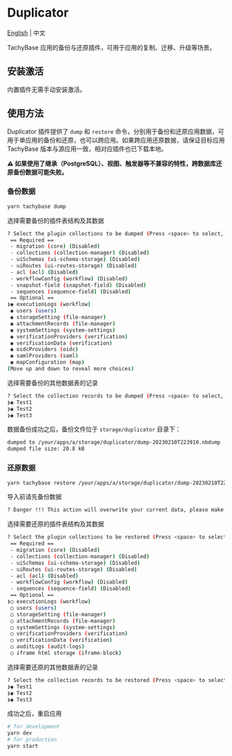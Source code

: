 # Duplicator

[English](./README.md) | 中文

TachyBase 应用的备份与还原插件，可用于应用的复制、迁移、升级等场景。

## 安装激活

内置插件无需手动安装激活。

## 使用方法

Duplicator 插件提供了 `dump` 和 `restore` 命令，分别用于备份和还原应用数据，可用于单应用的备份和还原，也可以跨应用。如果跨应用还原数据，请保证目标应用 TachyBase 版本与源应用一致，相对应插件也已下载本地。

**⚠️ 如果使用了继承（PostgreSQL）、视图、触发器等不兼容的特性，跨数据库还原备份数据可能失败。**

### 备份数据

```bash
yarn tachybase dump
```

选择需要备份的插件表结构及其数据

```bash
? Select the plugin collections to be dumped (Press <space> to select, <a> to toggle all, <i> to invert selection, and <enter> to proceed)
 == Required ==
 - migration (core) (Disabled)
 - collections (collection-manager) (Disabled)
 - uiSchemas (ui-schema-storage) (Disabled)
 - uiRoutes (ui-routes-storage) (Disabled)
 - acl (acl) (Disabled)
 - workflowConfig (workflow) (Disabled)
 - snapshot-field (snapshot-field) (Disabled)
 - sequences (sequence-field) (Disabled)
 == Optional ==
❯◉ executionLogs (workflow)
 ◉ users (users)
 ◉ storageSetting (file-manager)
 ◉ attachmentRecords (file-manager)
 ◉ systemSettings (system-settings)
 ◉ verificationProviders (verification)
 ◉ verificationData (verification)
 ◉ oidcProviders (oidc)
 ◉ samlProviders (saml)
 ◉ mapConfiguration (map)
(Move up and down to reveal more choices)
```

选择需要备份的其他数据表的记录

```bash
? Select the collection records to be dumped (Press <space> to select, <a> to toggle all, <i> to invert selection, and <enter> to proceed)
❯◉ Test1
❯◉ Test2
❯◉ Test3
```

数据备份成功之后，备份文件位于 `storage/duplicator` 目录下：

```bash
dumped to /your/apps/a/storage/duplicator/dump-20230210T223910.nbdump
dumped file size: 20.8 kB
```

### 还原数据

```bash
yarn tachybase restore /your/apps/a/storage/duplicator/dump-20230210T223910.nbdump
```

导入前请先备份数据

```bash
? Danger !!! This action will overwrite your current data, please make sure you have a backup❗️❗️ (y/N)
```

选择需要还原的插件表结构及其数据

```bash
? Select the plugin collections to be restored (Press <space> to select, <a> to toggle all, <i> to invert selection, and <enter> to proceed)
 == Required ==
 - migration (core) (Disabled)
 - collections (collection-manager) (Disabled)
 - uiSchemas (ui-schema-storage) (Disabled)
 - uiRoutes (ui-routes-storage) (Disabled)
 - acl (acl) (Disabled)
 - workflowConfig (workflow) (Disabled)
 - sequences (sequence-field) (Disabled)
 == Optional ==
❯◯ executionLogs (workflow)
 ◯ users (users)
 ◯ storageSetting (file-manager)
 ◯ attachmentRecords (file-manager)
 ◯ systemSettings (system-settings)
 ◯ verificationProviders (verification)
 ◯ verificationData (verification)
 ◯ auditLogs (audit-logs)
 ◯ iframe html storage (iframe-block)
```

选择需要还原的其他数据表的记录

```bash
? Select the collection records to be restored (Press <space> to select, <a> to toggle all, <i> to invert selection, and <enter> to proceed)
❯◉ Test1
❯◉ Test2
❯◉ Test3
```

成功之后，重启应用

```bash
# for development
yarn dev
# for production
yarn start
```
